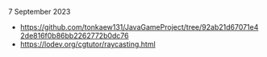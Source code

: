 7 September 2023

- https://github.com/tonkaew131/JavaGameProject/tree/92ab21d67071e42de816f0b86bb2262772b0dc76
- https://lodev.org/cgtutor/raycasting.html